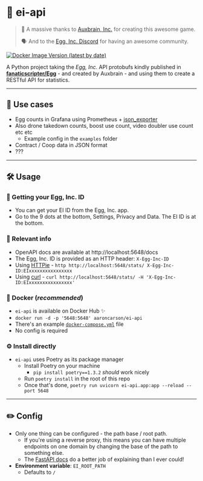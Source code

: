 # 🥚 ei-api

> 🫶 A massive thanks to [Auxbrain, Inc.](https://www.auxbrain.com) for creating this awesome game.
>
> 🗣️ And to the [Egg, Inc. Discord](https://discord.gg/egginc) for having an awesome community.

[![Docker Image Version (latest by date)](https://img.shields.io/docker/v/aaroncarson/ei-api?style=for-the-badge)](https://hub.docker.com/r/aaroncarson/ei-api)

A Python project taking the _Egg, Inc._ API protobufs kindly published in [**fanaticscripter/Egg**](https://github.com/fanaticscripter/Egg) - and created by Auxbrain - and using them to create a RESTful API for statistics.

---

## 💼 Use cases

- Egg counts in Grafana using Prometheus + [json_exporter](https://github.com/prometheus-community/json_exporter)
- Also drone takedown counts, boost use count, video doubler use count etc etc
  - Example config in the `examples` folder
- Contract / Coop data in JSON format
- ???

---

## 🛠️ Usage

### 🥚 Getting your Egg, Inc. ID
- You can get your EI ID from the Egg, Inc. app.
- Go to the 9 dots at the bottom, Settings, Privacy and Data. The EI ID is at the bottom.

### 📄 Relevant info
- OpenAPI docs are available at http://localhost:5648/docs
- The Egg, Inc. ID is provided as an HTTP header: `X-Egg-Inc-ID`
- Using [HTTPie](https://httpie.io) - `http http://localhost:5648/stats/ X-Egg-Inc-ID:EIxxxxxxxxxxxxxxxx`
- Using [curl](https://curl.se) - `curl http://localhost:5648/stats/ -H 'X-Egg-Inc-ID:EIxxxxxxxxxxxxxxxx'`


### 🐳 Docker (_recommended_)

- `ei-api` is available on Docker Hub ✨
- `docker run -d -p '5648:5648' aaroncarson/ei-api`
- There's an example [`docker-compose.yml`](examples/docker-compose.yml) file
- No config is required


### ⚙️ Install directly
- `ei-api` uses Poetry as its package manager
  - Install Poetry on your machine
    - `pip install poetry==1.3.2` _should_ work nicely
  - Run `poetry install` in the root of this repo
  - Once that's done, `poetry run uvicorn ei-api.app:app --reload --port 5648`

---

## ✏️ Config
- Only one thing can be configured - the path base / root path.
  - If you're using a reverse proxy, this means you can have multiple endpoints on one domain by changing the base of the path to something else.
  - The [FastAPI docs](https://fastapi.tiangolo.com/advanced/behind-a-proxy/) do a better job of explaining than I ever could!
- **Environment variable**: `EI_ROOT_PATH`
  - Defaults to `/`